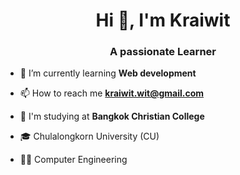 <h1 align="center">Hi 👋, I'm Kraiwit</h1>
<h3 align="center">A passionate Learner</h3>


- 🌱 I’m currently learning **Web development**

- 📫 How to reach me **kraiwit.wit@gmail.com**

- 🏫 I'm studying at **Bangkok Christian College**

- 🎓 Chulalongkorn University (CU)

- 👷‍♂️ Computer Engineering
